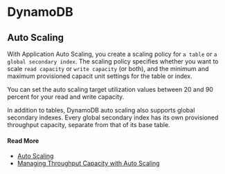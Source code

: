 # DynamoDB

## Auto Scaling

With Application Auto Scaling, you create a scaling policy for `a table` or `a global secondary index`. The scaling policy specifies whether you want to scale `read capacity` or `write capacity` (or both), and the minimum and maximum provisioned capacit unit settings for the table or index. 

You can set the auto scaling target utilization values between 20 and 90 percent for your read and write capacity. 

In addition to tables, DynamoDB auto scaling also supports global secondary indexes. Every global secondary index has its own provisioned throughput capacity, separate from that of its base table. 

#### Read More

- [Auto Scaling](https://aws.amazon.com/blogs/aws/new-auto-scaling-for-amazon-dynamodb/)
- [Managing Throughput Capacity with Auto Scaling](https://docs.aws.amazon.com/amazondynamodb/latest/developerguide/AutoScaling.html)
